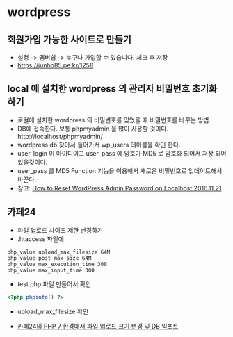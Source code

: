 # wordpress

## 회원가입 가능한 사이트로 만들기
* 설정 -> 멤버쉽 -> 누구나 가입할 수 있습니다. 체크 후 저장
* https://junho85.pe.kr/1258

## local 에 설치한 wordpress 의 관리자 비밀번호 초기화 하기
* 로컬에 설치한 wordpress 의 비밀번호를 잊었을 때 비밀번호를 바꾸는 방법.
* DB에 접속한다. 보통 phpmyadmin 을 많이 사용할 것이다. http://localhost/phpmyadmin/
* wordpress db 찾아서 들어가서 wp_users 테이블을 확인 한다.
* user_login 이 아이디이고 user_pass 에 암호가 MD5 로 암호화 되어서 저장 되어 있을것이다.
* user_pass 를 MD5 Function 기능을 이용해서 새로운 비밀번호로 업데이트해서 바꾼다.
* 참고: [How to Reset WordPress Admin Password on Localhost 2016.11.21](https://www.wpbeginner.com/wp-tutorials/how-to-reset-wordpress-admin-password-on-localhost/)


## 카페24
* 파일 업로드 사이즈 제한 변경하기
* .htaccess 파일에
```
php_value upload_max_filesize 64M
php_value post_max_size 64M
php_value max_execution_time 300
php_value max_input_time 300
```
* test.php 파일 만들어서 확인
```php
<?php phpinfo() ?> 
```
  * upload_max_filesize 확인
  

* [카페24의 PHP 7 환경에서 파일 업로드 크기 변경 및 DB 임포트](https://www.thewordcracker.com/basic/%EC%B9%B4%ED%8E%9824%EC%9D%98-php-7-%ED%99%98%EA%B2%BD%EC%97%90%EC%84%9C-%ED%8C%8C%EC%9D%BC-%EC%97%85%EB%A1%9C%EB%93%9C-%ED%81%AC%EA%B8%B0-%EB%B3%80%EA%B2%BD/)